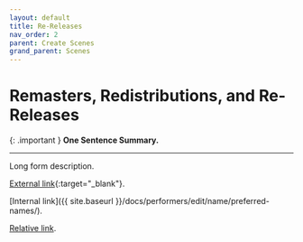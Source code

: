 ```yaml
---
layout: default
title: Re-Releases
nav_order: 2
parent: Create Scenes
grand_parent: Scenes
---
```


# Remasters, Redistributions, and Re-Releases

{: .important }
**One Sentence Summary.**

---

Long form description.

[External link](https://stashdb.org/performers/fbd10ce7-3209-4788-b84f-3a2ec1b19326){:target="_blank"}.

[Internal link]({{ site.baseurl }}/docs/performers/edit/name/preferred-names/).

[Relative link](../jav-names/).
